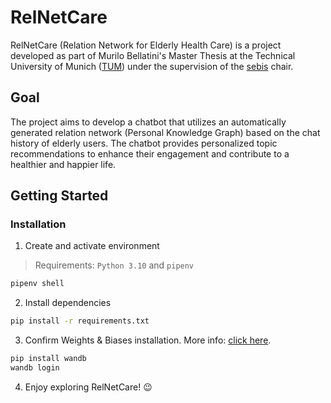 # RelNetCare
RelNetCare (Relation Network for Elderly Health Care) is a project developed as part of Murilo Bellatini's Master Thesis at the Technical University of Munich ([TUM](https://www.tum.de/)) under the supervision of the [sebis](https://wwwmatthes.in.tum.de/pages/t5ma0jrv6q7k/sebis-Public-Website-Home) chair. 

## Goal
The project aims to develop a chatbot that utilizes an automatically generated relation network (Personal Knowledge Graph) based on the chat history of elderly users. The chatbot provides personalized topic recommendations to enhance their engagement and contribute to a healthier and happier life.

## Getting Started

### Installation

1. Create and activate environment
> Requirements: `Python 3.10` and `pipenv`


```bash
pipenv shell
```

2. Install dependencies 
    
```bash
pip install -r requirements.txt
```

3. Confirm Weights & Biases installation. More info: [click here](https://wandb.ai/quickstart/pytorch).

```bash
pip install wandb
wandb login
```

4. Enjoy exploring RelNetCare! 😉